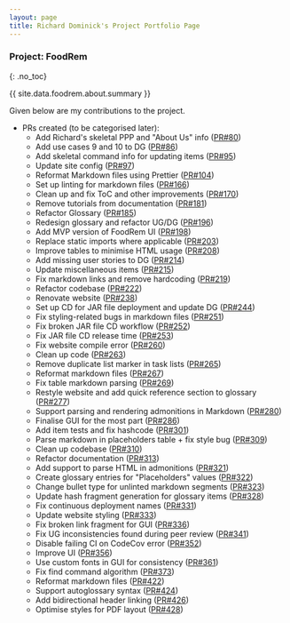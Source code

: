 ```yaml
---
layout: page
title: Richard Dominick's Project Portfolio Page
---
```


<!-- markdownlint-disable-next-line blanks-around-headers -->
### Project: FoodRem
{: .no_toc}

<!-- markdownlint-disable-next-line proper-names -->
{{ site.data.foodrem.about.summary }}

Given below are my contributions to the project.

* PRs created (to be categorised later):
  * Add Richard's skeletal PPP and \"About Us\" info ([PR#80](https://github.com/AY2223S1-CS2103T-W16-2/tp/pull/80))
  * Add use cases 9 and 10 to DG ([PR#86](https://github.com/AY2223S1-CS2103T-W16-2/tp/pull/86))
  * Add skeletal command info for updating items ([PR#95](https://github.com/AY2223S1-CS2103T-W16-2/tp/pull/95))
  * Update site config ([PR#97](https://github.com/AY2223S1-CS2103T-W16-2/tp/pull/97))
  * Reformat Markdown files using Prettier ([PR#104](https://github.com/AY2223S1-CS2103T-W16-2/tp/pull/104))
  * Set up linting for markdown files ([PR#166](https://github.com/AY2223S1-CS2103T-W16-2/tp/pull/166))
  * Clean up and fix ToC and other improvements ([PR#170](https://github.com/AY2223S1-CS2103T-W16-2/tp/pull/170))
  * Remove tutorials from documentation ([PR#181](https://github.com/AY2223S1-CS2103T-W16-2/tp/pull/181))
  * Refactor Glossary ([PR#185](https://github.com/AY2223S1-CS2103T-W16-2/tp/pull/185))
  * Redesign glossary and refactor UG/DG ([PR#196](https://github.com/AY2223S1-CS2103T-W16-2/tp/pull/196))
  * Add MVP version of FoodRem UI ([PR#198](https://github.com/AY2223S1-CS2103T-W16-2/tp/pull/198))
  * Replace static imports where applicable ([PR#203](https://github.com/AY2223S1-CS2103T-W16-2/tp/pull/203))
  * Improve tables to minimise HTML usage ([PR#208](https://github.com/AY2223S1-CS2103T-W16-2/tp/pull/208))
  * Add missing user stories to DG ([PR#214](https://github.com/AY2223S1-CS2103T-W16-2/tp/pull/214))
  * Update miscellaneous items ([PR#215](https://github.com/AY2223S1-CS2103T-W16-2/tp/pull/215))
  * Fix markdown links and remove hardcoding ([PR#219](https://github.com/AY2223S1-CS2103T-W16-2/tp/pull/219))
  * Refactor codebase ([PR#222](https://github.com/AY2223S1-CS2103T-W16-2/tp/pull/222))
  * Renovate website ([PR#238](https://github.com/AY2223S1-CS2103T-W16-2/tp/pull/238))
  * Set up CD for JAR file deployment and update DG ([PR#244](https://github.com/AY2223S1-CS2103T-W16-2/tp/pull/244))
  * Fix styling-related bugs in markdown files ([PR#251](https://github.com/AY2223S1-CS2103T-W16-2/tp/pull/251))
  * Fix broken JAR file CD workflow ([PR#252](https://github.com/AY2223S1-CS2103T-W16-2/tp/pull/252))
  * Fix JAR file CD release time ([PR#253](https://github.com/AY2223S1-CS2103T-W16-2/tp/pull/253))
  * Fix website compile error ([PR#260](https://github.com/AY2223S1-CS2103T-W16-2/tp/pull/260))
  * Clean up code ([PR#263](https://github.com/AY2223S1-CS2103T-W16-2/tp/pull/263))
  * Remove duplicate list marker in task lists ([PR#265](https://github.com/AY2223S1-CS2103T-W16-2/tp/pull/265))
  * Reformat markdown files ([PR#267](https://github.com/AY2223S1-CS2103T-W16-2/tp/pull/267))
  * Fix table markdown parsing ([PR#269](https://github.com/AY2223S1-CS2103T-W16-2/tp/pull/269))
  * Restyle website and add quick reference section to glossary ([PR#277](https://github.com/AY2223S1-CS2103T-W16-2/tp/pull/277))
  * Support parsing and rendering admonitions in Markdown ([PR#280](https://github.com/AY2223S1-CS2103T-W16-2/tp/pull/280))
  * Finalise GUI for the most part ([PR#286](https://github.com/AY2223S1-CS2103T-W16-2/tp/pull/286))
  * Add item tests and fix hashcode ([PR#301](https://github.com/AY2223S1-CS2103T-W16-2/tp/pull/301))
  * Parse markdown in placeholders table + fix style bug ([PR#309](https://github.com/AY2223S1-CS2103T-W16-2/tp/pull/309))
  * Clean up codebase ([PR#310](https://github.com/AY2223S1-CS2103T-W16-2/tp/pull/310))
  * Refactor documentation ([PR#313](https://github.com/AY2223S1-CS2103T-W16-2/tp/pull/313))
  * Add support to parse HTML in admonitions ([PR#321](https://github.com/AY2223S1-CS2103T-W16-2/tp/pull/321))
  * Create glossary entries for \"Placeholders\" values ([PR#322](https://github.com/AY2223S1-CS2103T-W16-2/tp/pull/322))
  * Change bullet type for unlinted markdown segments ([PR#323](https://github.com/AY2223S1-CS2103T-W16-2/tp/pull/323))
  * Update hash fragment generation for glossary items ([PR#328](https://github.com/AY2223S1-CS2103T-W16-2/tp/pull/328))
  * Fix continuous deployment names ([PR#331](https://github.com/AY2223S1-CS2103T-W16-2/tp/pull/331))
  * Update website styling ([PR#333](https://github.com/AY2223S1-CS2103T-W16-2/tp/pull/333))
  * Fix broken link fragment for GUI ([PR#336](https://github.com/AY2223S1-CS2103T-W16-2/tp/pull/336))
  * Fix UG inconsistencies found during peer review ([PR#341](https://github.com/AY2223S1-CS2103T-W16-2/tp/pull/341))
  * Disable failing CI on CodeCov error ([PR#352](https://github.com/AY2223S1-CS2103T-W16-2/tp/pull/352))
  * Improve UI ([PR#356](https://github.com/AY2223S1-CS2103T-W16-2/tp/pull/356))
  * Use custom fonts in GUI for consistency ([PR#361](https://github.com/AY2223S1-CS2103T-W16-2/tp/pull/361))
  * Fix find command algorithm ([PR#373](https://github.com/AY2223S1-CS2103T-W16-2/tp/pull/373))
  * Reformat markdown files ([PR#422](https://github.com/AY2223S1-CS2103T-W16-2/tp/pull/422))
  * Support autoglossary syntax ([PR#424](https://github.com/AY2223S1-CS2103T-W16-2/tp/pull/424))
  * Add bidirectional header linking ([PR#426](https://github.com/AY2223S1-CS2103T-W16-2/tp/pull/426))
  * Optimise styles for PDF layout ([PR#428](https://github.com/AY2223S1-CS2103T-W16-2/tp/pull/428))

<!-- TODO: Categorise everything -->
<!-- * **New Feature**: Added the ability to undo/redo previous commands.

  * What it does: allows the user to undo all previous commands one at a time. Preceding undo commands can be reversed by using the redo command.
  * Justification: This feature improves the product significantly because a user can make mistakes in commands and the app should provide a convenient way to rectify them.
  * Highlights: This enhancement affects existing commands and commands to be added in future. It required an in-depth analysis of design alternatives. The implementation too was challenging as it required changes to existing commands.
  * Credits: _{mention here if you reused any code/ideas from elsewhere or if a third-party library is heavily used in the feature so that a reader can make a more accurate judgement of how much effort went into the feature}_

* **New Feature**: Added a history command that allows the user to navigate to previous commands using up/down keys.

* **Code contributed**: [RepoSense link]()

* **Project management**:

  * Managed releases `v1.3` - `v1.5rc` (3 releases) on GitHub

* **Enhancements to existing features**:

  * Updated the GUI color scheme (Pull requests [\#33](), [\#34]())
  * Wrote additional tests for existing features to increase coverage from 88% to 92% (Pull requests [\#36](), [\#38]())

* **Documentation**:

  * User Guide:
    * Added documentation for the features `delete` and `find` [\#72]()
    * Did cosmetic tweaks to existing documentation of features `clear`, `exit`: [\#74]()
  * Developer Guide:
    * Added implementation details of the `delete` feature.

* **Community**:

  * PRs reviewed (with non-trivial review comments): [\#12](), [\#32](), [\#19](), [\#42]()
  * Contributed to forum discussions (examples: [1](), [2](), [3](), [4]())
  * Reported bugs and suggestions for other teams in the class (examples: [1](), [2](), [3]())
  * Some parts of the history feature I added was adopted by several other class mates ([1](), [2]())

* **Tools**:

  * Integrated a third party library (Natty) to the project ([\#42]())
  * Integrated a new Github plugin (CircleCI) to the team repo

* _{you can add/remove categories in the list above}_ -->
